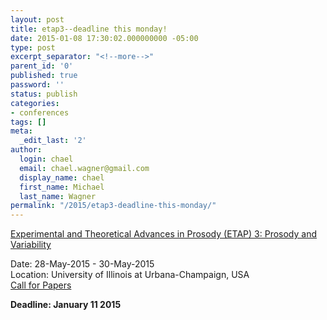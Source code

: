 ```yaml
---
layout: post
title: etap3--deadline this monday!
date: 2015-01-08 17:30:02.000000000 -05:00
type: post
excerpt_separator: "<!--more-->"
parent_id: '0'
published: true
password: ''
status: publish
categories:
- conferences
tags: []
meta:
  _edit_last: '2'
author:
  login: chael
  email: chael.wagner@gmail.com
  display_name: chael
  first_name: Michael
  last_name: Wagner
permalink: "/2015/etap3-deadline-this-monday/"
---
```

[Experimental and Theoretical Advances in Prosody (ETAP) 3: Prosody and Variability](http://http:dgwatson.wix.com/etap3)

Date: 28-May-2015 - 30-May-2015  
Location: University of Illinois at Urbana-Champaign, USA  
[Call for Papers](http://linguistlist.org/issues/26/26-11.html)

**Deadline: January 11 2015**

